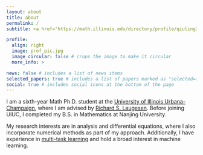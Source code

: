 ```yaml
---
layout: about
title: about
permalink: /
subtitle: <a href="https://math.illinois.edu/directory/profile/qiuling2">Ph.D. Candidate @ UIUC Math</a> qiuling2(at)illinois.edu

profile:
  align: right
  image: prof_pic.jpg
  image_circular: false # crops the image to make it circular
  more_info: >

news: false # includes a list of news items
selected_papers: true # includes a list of papers marked as "selected={true}"
social: true # includes social icons at the bottom of the page
---
```


I am a sixth-year Math Ph.D. student at the [University of Illinois Urbana-Champaign](https://illinois.edu/), where I am advised by [Richard S. Laugesen](https://math.illinois.edu/directory/profile/laugesen). Before joining UIUC, I completed my B.S. in Mathematics at Nanjing University.

My research interests are in analysis and differential equations, where I also incorporate numerical methods as part of my approach. Additionally, I have experience in [multi-task learning](https://openreview.net/forum?id=6EqUpqMnwl) and hold a broad interest in machine learning.
